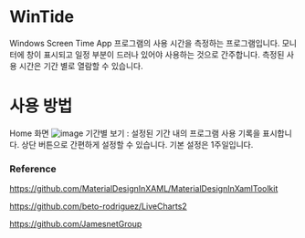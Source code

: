 # WinTide
 Windows Screen Time App
 프로그램의 사용 시간을 측정하는 프로그램입니다.
 모니터에 창이 표시되고 일정 부분이 드러나 있어야 사용하는 것으로 간주합니다.
 측정된 사용 시간은 기간 별로 열람할 수 있습니다.

# 사용 방법
Home 화면
![image](https://github.com/user-attachments/assets/fae7cba3-601b-4c69-be90-f4a24a7c32b0)
기간별 보기 : 설정된 기간 내의 프로그램 사용 기록을 표시합니다. 상단 버튼으로 간편하게 설정할 수 있습니다.
기본 설정은 1주일입니다.


### Reference
https://github.com/MaterialDesignInXAML/MaterialDesignInXamlToolkit

https://github.com/beto-rodriguez/LiveCharts2

https://github.com/JamesnetGroup
